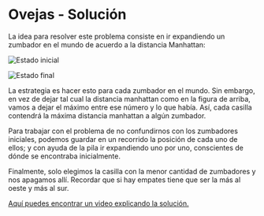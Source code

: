 # Ovejas - Solución

La idea para resolver este problema consiste en ir expandiendo un zumbador en el mundo de acuerdo a la distancia Manhattan:

![Estado inicial](no_expandido.png)

![Estado final](expandido.png)

La estrategia es hacer esto para cada zumbador en el mundo. Sin embargo, en vez de dejar tal cual la distancia manhattan como en la figura de arriba, vamos a dejar el máximo entre ese número y lo que había. Así, cada casilla contendrá la máxima distancia manhattan a algún zumbador.

Para trabajar con el problema de no confundirnos con los zumbadores iniciales, podemos guardar en un recorrido la posición de cada uno de ellos; y con ayuda de la pila ir expandiendo uno por uno, conscientes de dónde se encontraba inicialmente.

Finalmente, solo elegimos la casilla con la menor cantidad de zumbadores y nos apagamos allí. Recordar que si hay empates tiene que ser la más al oeste y más al sur.

[Aquí puedes encontrar un video explicando la solución.](https://www.youtube.com/watch?v=SQ7rOzu_c_M)